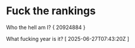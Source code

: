 # Fuck the rankings

Who the hell am I?
{ 20924884 }

What fucking year is it?
[ 2025-06-27T07:43:20Z ]
